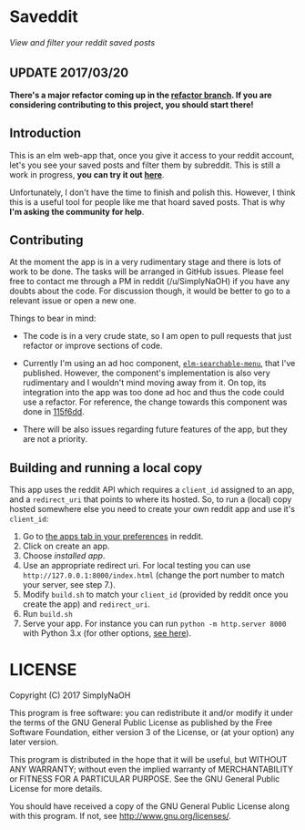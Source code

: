 # Saveddit
###### View and filter your reddit saved posts

## UPDATE 2017/03/20

**There's a major refactor coming up in the
[refactor branch](https://github.com/SimplyNaOH/saveddit/tree/refactor). If you
are considering contributing to this project, you should start there!**

## Introduction

This is an elm web-app that, once you give it access to your reddit account,
let's you see your saved posts and filter them by subreddit. This is still a
work in progress, **you can try it out
[here](https://SimplyNaOH.github.io/saveddit/)**.

Unfortunately, I don't have the time to finish and polish this. However, I think
this is a useful tool for people like me that hoard saved posts. That is why
**I'm asking the community for help**.

## Contributing

At the moment the app is in a very rudimentary stage and there is lots of work
to be done. The tasks will be arranged in GitHub issues. Please feel free to
contact me through a PM in reddit (/u/SimplyNaOH) if you have any doubts about
the code. For discussion though, it would be better to go to a relevant issue or
open a new one.

Things to bear in mind:
* The code is in a very crude state, so I am open to pull requests that just
refactor or improve sections of code.

* Currently I'm using an ad hoc component,
[`elm-searchable-menu`](https://github.com/SimplyNaOH/elm-searchable-menu), that
I've published. However, the component's implementation is also very rudimentary
and I wouldn't mind moving away from it. On top, its integration into the app
was too done ad hoc and thus the code could use a refactor. For reference, the
change towards this component was done in
[115f6dd](https://github.com/SimplyNaOH/saveddit/commit/115f6dd72e4c813408e399100d5b91f8f9a78667).

* There will be also issues regarding future features of the app, but they are
not a priority.


## Building and running a local copy

This app uses the reddit API which requires a `client_id` assigned to an app,
and a `redirect_uri` that points to where its hosted. So, to run a (local) copy
hosted somewhere else you need to create your own reddit app and use it's `client_id`:

1. Go to [the apps tab in your preferences](https://www.reddit.com/prefs/apps/)
  in reddit.
2. Click on create an app.
3. Choose *installed app*.
4. Use an appropriate redirect uri. For local testing you can use
  `http://127.0.0.1:8000/index.html` (change the port number to match your
    server, see step 7.).
5. Modify `build.sh` to match your `client_id` (provided by reddit once you
  create the app) and `redirect_uri`.
6. Run `build.sh`
7. Serve your app. For instance you can run `python -m http.server 8000` with
  Python 3.x (for other options,
    [see here](https://gist.github.com/willurd/5720255)).

# LICENSE

Copyright (C) 2017 SimplyNaOH

This program is free software: you can redistribute it and/or modify
it under the terms of the GNU General Public License as published by
the Free Software Foundation, either version 3 of the License, or
(at your option) any later version.

This program is distributed in the hope that it will be useful,
but WITHOUT ANY WARRANTY; without even the implied warranty of
MERCHANTABILITY or FITNESS FOR A PARTICULAR PURPOSE.  See the
GNU General Public License for more details.

You should have received a copy of the GNU General Public License
along with this program.  If not, see <http://www.gnu.org/licenses/>.
